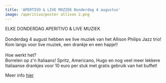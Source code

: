```yaml
---
title: 'APERTIVO & LIVE MUZIEK Donderdag 4 augustus'
image: /aperitivo/poster allison 2.png
---
```



ELKE DONDERDAG APERITIVO & LIVE MUZIEK
<br>
<br>Donderdag 4 august hebben we live muziek van het Allison Philips Jazz trio! Kom langs voor live muziek, een drankje en een hapje!!
<br>
<br>Hoe werkt het?
<br>Borrelen op z'n Italiaans! Spritz, Americano, Hugo en nog veel meer lekkere Italiaanse drankjes voor 10 euro per stuk met gratis gebruik van het buffet!&nbsp;

Meer info [hier](https://www.facebook.com/events/898042270341304/)

&nbsp;